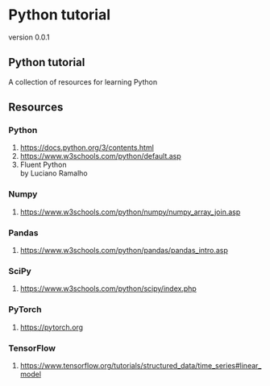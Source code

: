 # Python tutorial 


version 0.0.1

## Python tutorial 

A collection of resources for learning Python


## Resources 


### Python  
1. https://docs.python.org/3/contents.html  
2. https://www.w3schools.com/python/default.asp
3. Fluent Python  
   by Luciano Ramalho

### Numpy  
1. https://www.w3schools.com/python/numpy/numpy_array_join.asp

### Pandas  
1. https://www.w3schools.com/python/pandas/pandas_intro.asp

### SciPy  
1. https://www.w3schools.com/python/scipy/index.php

### PyTorch  
1. https://pytorch.org

### TensorFlow  
1. https://www.tensorflow.org/tutorials/structured_data/time_series#linear_model




